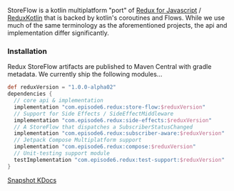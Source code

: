 StoreFlow is a kotlin multiplatform "port" of [Redux for Javascript](https://redux.js.org/) / [ReduxKotlin](https://reduxkotlin.org/) that is backed by kotlin's coroutines and Flows. While we use much of the same terminology as the aforementioned projects, the api and implementation differ significantly.

### Installation
Redux StoreFlow artifacts are published to Maven Central with gradle metadata. We currently ship the following modules...
```groovy
def reduxVersion = "1.0.0-alpha02"
dependencies {
  // core api & implementation
  implementation "com.episode6.redux:store-flow:$reduxVersion"
  // Support for Side Effects / SideEffectMiddleware
  implementation "com.episode6.redux:side-effects:$reduxVersion"
  // A StoreFlow that dispatches a SubscriberStatusChanged
  implementation "com.episode6.redux:subscriber-aware:$reduxVersion"
  // Jetpack Compose Multiplatform support
  implementation "com.episode6.redux:compose:$reduxVersion"
  // Unit-testing support module
  testImplementation "com.episode6.redux:test-support:$reduxVersion"
}
```

[Snapshot KDocs](docs/main/)
